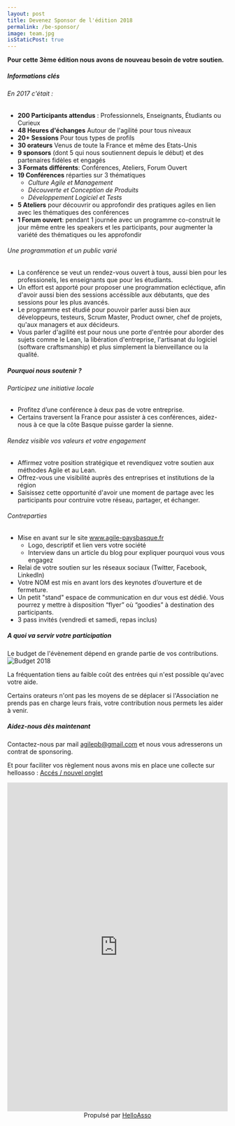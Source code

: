 ```yaml
---
layout: post
title: Devenez Sponsor de l'édition 2018
permalink: /be-sponsor/
image: team.jpg
isStaticPost: true
---
```

__Pour cette 3ème édition nous avons de nouveau besoin de votre soutien.__
##### __Informations clés__
###### En 2017 c'était :
- __200 Participants attendus__ : Professionnels, Enseignants, &Eacute;tudiants ou Curieux
- __48 Heures d'échanges__ Autour de l'agilité pour tous niveaux
- __20+ Sessions__ Pour tous types de profils
- __30 orateurs__ Venus de toute la France et m&ecirc;me des Etats-Unis
- __9 sponsors__ (dont 5 qui nous soutiennent depuis le début) et des partenaires fidèles et engagés
- __3 Formats différents__: Conférences, Ateliers, Forum Ouvert
- __19 Conférences__ réparties sur 3 thématiques 
    - _Culture Agile et Management_
    - _Découverte et Conception de Produits_
    - _Développement Logiciel et Tests_
- __5 Ateliers__ pour découvrir ou approfondir des pratiques agiles en lien avec les thématiques des conférences
- __1 Forum ouvert__:  pendant 1 journée avec un programme co-construit le jour même entre les speakers et les participants, pour augmenter la variété des thématiques ou les approfondir

###### Une programmation et un public varié
- La conférence se veut un rendez-vous ouvert à tous, aussi bien pour les professionels, les enseignants que pour les étudiants.
- Un effort est apporté pour proposer une programmation ecléctique, afin d'avoir aussi bien des sessions accéssible aux débutants, que des sessions pour les plus avancés.
- Le programme est étudié pour pouvoir parler aussi bien aux développeurs, testeurs, Scrum Master, Product owner, chef de projets, qu'aux managers et aux décideurs.
- Vous parler d'agilité est pour nous une porte d'entrée pour aborder des sujets comme le Lean, la libération d'entreprise, l'artisanat du logiciel (software craftsmanship) et plus simplement la bienveillance ou la qualité.

##### __Pourquoi nous soutenir ?__
###### Participez une initiative locale
- Profitez d’une conférence à deux pas de votre entreprise.
- Certains traversent la France pour assister à ces conférences, aidez-nous à ce que la côte Basque puisse garder la sienne.

###### Rendez visible vos valeurs et votre engagement
- Affirmez votre position stratégique et revendiquez votre soutien aux méthodes Agile et au Lean.
- Offrez-vous une visibilité auprès des entreprises et institutions de la région
- Saisissez cette opportunité d'avoir une moment de partage avec les participants pour contruire votre réseau, partager, et échanger.

###### Contreparties
- Mise en avant sur le site www.agile-paysbasque.fr
    - Logo, descriptif et lien vers votre société
    - Interview dans un article du blog pour expliquer pourquoi vous vous engagez
- Relai de votre soutien sur les réseaux sociaux (Twitter, Facebook, LinkedIn)
- Votre NOM est mis en avant lors des keynotes d’ouverture et de fermeture.
- Un petit "stand" espace de communication en dur vous est dédié.
  Vous pourrez y mettre à disposition “flyer” où “goodies” à destination des participants.
- 3 pass invités (vendredi et samedi, repas inclus)

##### __A quoi va servir votre participation__
Le budget de l'évènement dépend en grande partie de vos contributions.
![Budget 2018]({{site.baseurl}}/img/sponsors/Budget2018.png)

La fréquentation tiens au faible coût des entrées qui n'est possible qu'avec votre aide.

Certains orateurs n'ont pas les moyens de se déplacer si l'Association ne prends pas en charge leurs frais, votre contribution nous permets les aider à venir.



##### __Aidez-nous dès maintenant__
Contactez-nous par mail [agilepb@gmail.com](mailto:agilepb@gmail.com) et nous vous adresserons un contrat de sponsoring.

Et pour faciliter vos règlement nous avons mis en place une collecte sur helloasso : <a href="https://www.helloasso.com/associations/agile-cote-basque/collectes/agile-pays-basque-2018-sponsoring/1" target="_blank">Accés / nouvel onglet</a>
<iframe id="haWidget" allowtransparency="true" src="https://www.helloasso.com/associations/agile-cote-basque/collectes/agile-pays-basque-2018-sponsoring/widget" style="width:100%;height:750px;border:none;" onload="window.scroll(0, this.offsetTop)"></iframe>
<div style="width:100%;text-align:center;">Propulsé par <a href="https://www.helloasso.com" rel="nofollow">HelloAsso</a></div>
